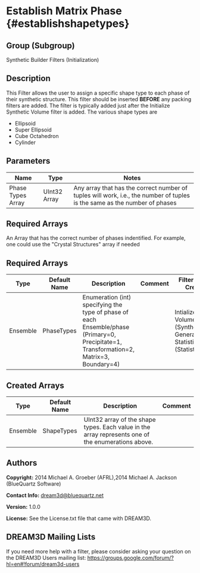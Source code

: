 Establish Matrix Phase {#establishshapetypes}
======

## Group (Subgroup) ##
Synthetic Builder Filters (Initialization)

## Description ##
This Filter allows the user to assign a specific shape type to each phase of their synthetic structure. This filter should
be inserted **BEFORE** any packing filters are added. The filter is typically added just after the Initialize Synthetic Volume
filter is added. The various shape types are
+ Ellipsoid
+ Super Ellipsoid
+ Cube Octahedron
+ Cylinder

## Parameters ##
| Name             | Type | Notes |
|------------------|------|-------|
| Phase Types Array | UInt32 Array | Any array that has the correct number of tuples will work, i.e., the number of tuples is the same as the number of phases |


## Required Arrays ##

An Array that has the correct number of phases indentified. For example, one could use the "Crystal Structures" array if needed

## Required Arrays ##

| Type | Default Name | Description | Comment | Filters Known to Create Data |
|------|--------------|-------------|---------|-----|
| Ensemble | PhaseTypes | Enumeration (int) specifying the type of phase of each Ensemble/phase (Primary=0, Precipitate=1, Transformation=2, Matrix=3, Boundary=4) |  | Intialize Synthetic Volume (SyntheticBuilding), Generate Ensemble Statistics (Statistics) |


## Created Arrays ##

| Type | Default Name | Description | Comment |
|------|--------------|-------------|---------|
| Ensemble | ShapeTypes | UInt32 array of the shape types. Each value in the array represents one of the enumerations above. |  |

## Authors ##

**Copyright:** 2014 Michael A. Groeber (AFRL),2014 Michael A. Jackson (BlueQuartz Software)

**Contact Info:** dream3d@bluequartz.net

**Version:** 1.0.0

**License:**  See the License.txt file that came with DREAM3D.


## DREAM3D Mailing Lists ##

If you need more help with a filter, please consider asking your question on the DREAM3D Users mailing list:
https://groups.google.com/forum/?hl=en#!forum/dream3d-users


